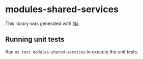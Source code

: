 # modules-shared-services

This library was generated with [Nx](https://nx.dev).

## Running unit tests

Run `nx test modules-shared-services` to execute the unit tests.
